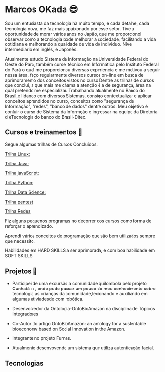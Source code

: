 # Marcos OKada :sunglasses:

Sou um entusiasta da tecnologia hà muito tempo, e cada detalhe, cada tecnologia nova,
me faz mais apaixonado por esse setor. Tive a oportunidade de morar vários anos no Japão, que me proporcionol observar como a tecnologia pode melhorar a sociedade, facilitando a vida cotidiana e melhorando a qualidade de vida do individuo. Nível intermediario em inglês, e Japonês.

Atualmente estudo Sistema da Informação na Universidade Federal do Oeste do Pará, também cursei técnico em Informática pelo Instituto Federal do Pará o qual me proporcionou diversas experiencia e me motivou a seguir nessa área, faço regularmente diversos cursos on-line em busca de aprimoramento dos conceitos vistos no curso.Dentre as trilhas de cursos que concluí, a que mais me chama a atenção é a de segurança, área na qual pretendo me especializar. Trabalhando atualmente no Banco do Brasil,e lidando com diversos Sistemas, consigo contextualizar e aplicar conceitos aprendidos no curso, conceitos como "segurança de Informação", "redes", "banco de dados" dentre outros. Meu objetivo é conluir o curso de Sistema da Informção e ingressar na equipe da Diretoria d eTecnologia do banco do Brasil-Ditec.

## Cursos e treinamentos :memo:

Segue algumas trilhas de Cursos Concluídos.

[Trilha Linux:](https://unibb.alura.com.br/user/F6817941/course/certificacao-linux-lpi-essentials-command-line-basics/certificate)

[Trilha Java:](https://unibb.alura.com.br/user/F6817941/course/java-pacotes-e-java-lang/certificate)

[Trilha javaScript:](https://unibb.alura.com.br/user/F6817941/course/javascript-web-paginas-dinamicas/certificate)

[Trilha Python:](https://unibb.alura.com.br/user/F6817941/course/python-data-science-funcoes-estruturas-dados-excecoes/certificate)

[Trilha Data Science:](https://unibb.alura.com.br/user/F6817941/course/python-data-science-funcoes-estruturas-dados-excecoes/certificate)

[Trilha pentest](https://unibb.alura.com.br/user/F6817941/course/pentest-explorando-vulnerabilidades-aplicacoes-web/certificate)

[Trilha Redes](https://unibb.alura.com.br/user/F6817941/course/redes-onboarding-rede-forma-pratica/certificate)

Fiz alguns pequenos programas no decorrer dos cursos como forma de reforçar o aprendizado.

Aprendi vários conceitos de programação que são bem utilizados sempre que necessito.

Habilidades em HARD SKILLS a ser aprimorada, e com boa habilidade em SOFT SKILLS.

## Projetos :rocket:
+ Participei de uma excursão a comunidade quilombola pelo projeto Cunhatã++, onde pude passar um pouco do meu conhecimento sobre tecnologia as crianças da comunidade,lecionando e auxiliando em algumas ativiadesde com robótica.

+ Desenvolvedor da Ontologia-OntoBioAmazon na disciplina de Tópicos Integradores

+ Co-Autor do artigo OntoBioAmazon: an antology for a sustentable bioeconomy based on Social Innovation in the Amazon.

+ Integrante no projeto Furnas.
  
+ Atualmente desenvovendo um sistema que utiliza autenticação facial.
## Tecnologias




